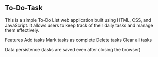 ## To-Do-Task

This is a simple To-Do List web application built using HTML, CSS, and JavaScript. It allows users to keep track of their daily tasks and manage them effectively.

Features
Add tasks
Mark tasks as complete
Delete tasks
Clear all tasks

Data persistence (tasks are saved even after closing the browser)



